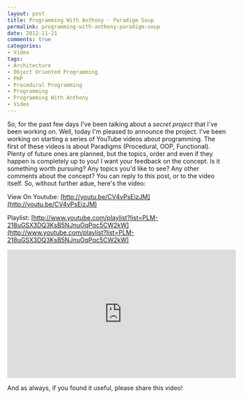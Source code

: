 ```yaml
---
layout: post
title: Programming With Anthony - Paradigm Soup
permalink: programming-with-anthony-paradigm-soup
date: 2012-11-21
comments: true
categories:
- Video
tags:
- Architecture
- Object Oriented Programming
- PHP
- Procedural Programming
- Programming
- Programming With Anthony
- Video
---
```


So, for the past few days I've been talking about a *secret project* that I've been working on. Well, today I'm pleased to announce the project. I've been working on starting a series of YouTube videos about programming. The first of these videos is about Paradigms (Procedural, OOP, Functional). Plenty of future ones are planned, but the topics, order and even if they happen is completely up to you! I want your feedback on the concept. Is it something worth pursuing? Any topics you'd like to see? Any other comments about the concept? You can reply to this post, or to the video itself. So, without further adue, here's the video:
<!--more-->
View On Youtube: [http://youtu.be/CV4vPsEizJM](http://youtu.be/CV4vPsEizJM)


Playlist: [http://www.youtube.com/playlist?list=PLM-218uGSX3DQ3KsB5NJnuOqPqc5CW2kW](http://www.youtube.com/playlist?list=PLM-218uGSX3DQ3KsB5NJnuOqPqc5CW2kW)
<iframe allowfullscreen="allowfullscreen" frameborder="0" height="295" src="http://www.youtube.com/embed/CV4vPsEizJM" width="525"></iframe>

And as always, if you found it useful, please share this video!